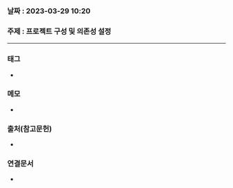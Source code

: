 ### 날짜 : 2023-03-29 10:20
### 주제 : 프로젝트 구성 및 의존성 설정
---
### 태그
* 

### 메모
* 

### 출처(참고문헌)
-  

### 연결문서
- 